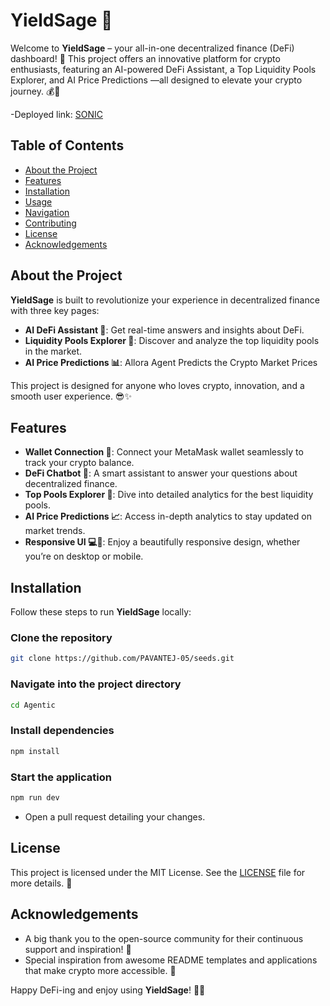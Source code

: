 
# YieldSage 🚀

Welcome to **YieldSage** – your all-in-one decentralized finance (DeFi) dashboard! 🎉 This project offers an innovative platform for crypto enthusiasts, featuring an AI-powered DeFi Assistant, a Top Liquidity Pools Explorer, and AI Price Predictions —all designed to elevate your crypto journey. 💰🤖

-Deployed  link: [SONIC](https://sonic-inky.vercel.app/)
## Table of Contents
- [About the Project](#about-the-project)
- [Features](#features)
- [Installation](#installation)
- [Usage](#usage)
- [Navigation](#navigation)
- [Contributing](#contributing)
- [License](#license)
- [Acknowledgements](#acknowledgements)

## About the Project
**YieldSage** is built to revolutionize your experience in decentralized finance with three key pages:
- **AI DeFi Assistant 🤖**: Get real-time answers and insights about DeFi.
- **Liquidity Pools Explorer 🌊**: Discover and analyze the top liquidity pools in the market.
- **AI Price Predictions 📊**: Allora Agent Predicts the Crypto Market Prices 

This project is designed for anyone who loves crypto, innovation, and a smooth user experience. 😎✨

## Features
- **Wallet Connection 🔗**: Connect your MetaMask wallet seamlessly to track your crypto balance.
- **DeFi Chatbot 🤖**: A smart assistant to answer your questions about decentralized finance.
- **Top Pools Explorer 🌊**: Dive into detailed analytics for the best liquidity pools.
- **AI Price Predictions 📈**: Access in-depth analytics to stay updated on market trends.
- **Responsive UI 💻📱**: Enjoy a beautifully responsive design, whether you’re on desktop or mobile.

## Installation
Follow these steps to run **YieldSage** locally:

### Clone the repository
```bash
git clone https://github.com/PAVANTEJ-05/seeds.git
```

### Navigate into the project directory
```bash
cd Agentic
```

### Install dependencies
```bash
npm install
```

### Start the application
```bash
npm run dev
```


 - Open a pull request detailing your changes.

## License
This project is licensed under the MIT License. See the [LICENSE](LICENSE) file for more details. 📄

## Acknowledgements
- A big thank you to the open-source community for their continuous support and inspiration! 🎉  
- Special inspiration from awesome README templates and applications that make crypto more accessible. 🌟

Happy DeFi-ing and enjoy using **YieldSage**! 💸🚀
